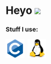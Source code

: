 <h1>
  Heyo
  <img src="https://media.giphy.com/media/hvRJCLFzcasrR4ia7z/giphy.gif" width="30px"/>
  
  ### Stuff I use:
  <div>
    <img src="https://github.com/devicons/devicon/blob/master/icons/c/c-original.svg" alt="C" width="50" height="50"/>&nbsp;
    <img src="https://github.com/devicons/devicon/blob/master/icons/linux/linux-original.svg" alt="C" width="50" height="50"/>&nbsp;
  </div>
</h1>
